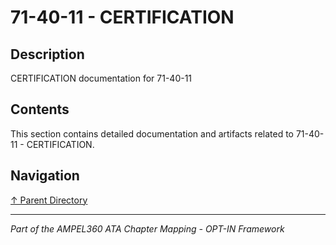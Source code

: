 # 71-40-11 - CERTIFICATION

## Description

CERTIFICATION documentation for 71-40-11

## Contents

This section contains detailed documentation and artifacts related to 71-40-11 - CERTIFICATION.

## Navigation

[↑ Parent Directory](../README.md)

---

*Part of the AMPEL360 ATA Chapter Mapping - OPT-IN Framework*
